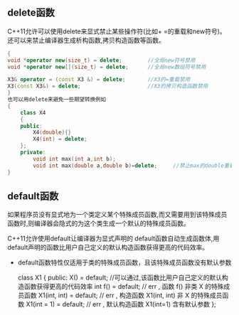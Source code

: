 ## delete函数
C++11允许可以使用delete来显式禁止某些操作符(比如+ =的重载和new符号)。  
还可以来禁止编译器生成析构函数,拷贝构造函数等函数。
		
```c++
{
void *operator new(size_t) = delete;		//全局new符号禁用
void *operator new[](size_t) = delete;		//全局new数组符号禁用

X3& operator = (const X3 &) = delete;		//X3的=重载禁用
X3(const X3&) = delete;						//X3的拷贝构造函数禁用
}
也可以用delete来避免一些期望转换例如
{
	class X4
	{
	public:
		X4(double){}
		X4(int) = delete;
	};
	private:
		void int max(int a,int b);
		void int max(double a,double b)=delete;		//禁止max的double重载,同时禁止了向max函数传递double参数
}
```

## default函数
如果程序员没有显式地为一个类定义某个特殊成员函数,而又需要用到该特殊成员函数时,则编译器会隐式的为这个类生成一个默认的特殊成员函数。

C++11允许使用default让编译器为显式声明的 default函数自动生成函数体,用default声明的函数比用户自己定义的默认构造函数获得更高的代码效率。

* default函数特性仅适用于类的特殊成员函数，且该特殊成员函数没有默认参数
	
  
    class X1
    {
    public:
    	X() = default; //可以通过,该函数比用户自己定义的默认构造函数获得更高的代码效率
    	int f() = default;      // err , 函数 f() 非类 X 的特殊成员函数
    	X1(int, int) = default;  // err , 构造函数 X1(int, int) 非 X 的特殊成员函数
    	X1(int = 1) = default;   // err , 默认构造函数 X1(int=1) 含有默认参数
    };